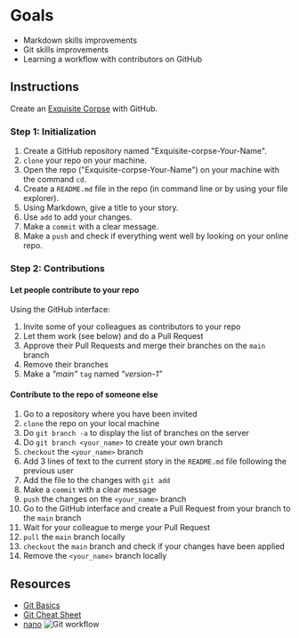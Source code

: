 # Goals

- Markdown skills improvements
- Git skills improvements
- Learning a workflow with contributors on GitHub

## Instructions

Create an [Exquisite Corpse](https://en.wikipedia.org/wiki/Exquisite_corpse) with GitHub.

### Step 1: Initialization

1. Create a GitHub repository named "Exquisite-corpse-Your-Name".
2. `clone` your repo on your machine.
3. Open the repo ("Exquisite-corpse-Your-Name") on your machine with the command `cd`.
4. Create a `README.md` file in the repo (in command line or by using your file explorer).
5. Using Markdown, give a title to your story.
6. Use `add` to add your changes.
7. Make a `commit` with a clear message.
8. Make a `push` and check if everything went well by looking on your online repo.

### Step 2: Contributions

#### Let people contribute to your repo

Using the GitHub interface:

1. Invite some of your colleagues as contributors to your repo
2. Let them work (see below) and do a Pull Request
3. Approve their Pull Requests and merge their branches on the `main` branch
4. Remove their branches
5. Make a _"main"_ `tag` named _"version-1"_

#### Contribute to the repo of someone else

1. Go to a repository where you have been invited
2. `clone` the repo on your local machine
3. Do `git branch -a` to display the list of branches on the server
4. Do `git branch <your_name>` to create your own branch
5. `checkout` the `<your_name>` branch
6. Add 3 lines of text to the current story in the `README.md` file following the previous user
7. Add the file to the changes with `git add`
8. Make a `commit` with a clear message
9. `push` the changes on the `<your_name>` branch
10. Go to the GitHub interface and create a Pull Request from your branch to the `main` branch
11. Wait for your colleague to merge your Pull Request
12. `pull` the `main` branch locally
13. `checkout` the `main` branch and check if your changes have been applied
14. Remove the `<your_name>` branch locally

## Resources

- [Git Basics](https://rogerdudler.github.io/git-guide/index.fr.html)
- [Git Cheat Sheet](https://rogerdudler.github.io/git-guide/files/git_cheat_sheet.pdf)
- [nano](https://help.ubuntu.com/community/Nano?_ga=2.171475168.110155971.1536746343-1962823923.1536746343)
  ![Git workflow](http://blog.launchdarkly.com/wp-content/uploads/2016/07/Slide2.jpg)
